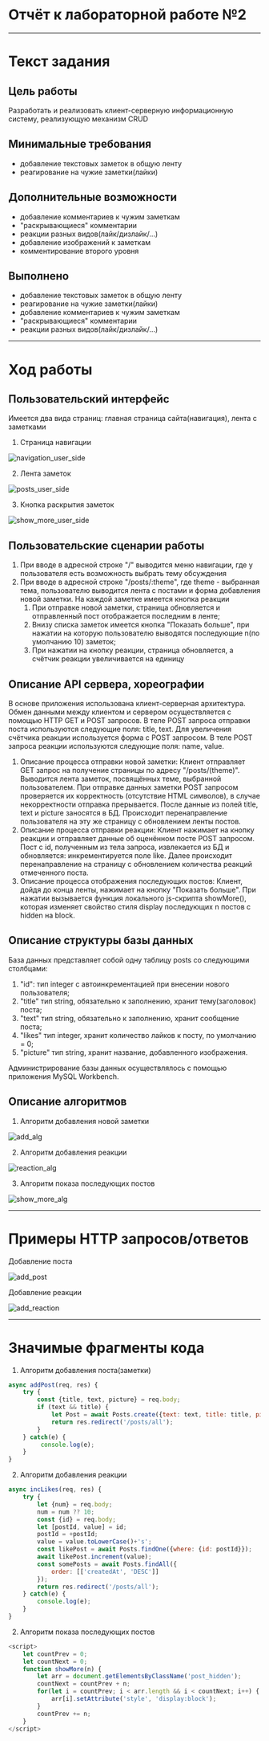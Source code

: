 # Отчёт к лабораторной работе №2
----
# Текст задания
## Цель работы
Разработать и реализовать клиент-серверную информационную систему, реализующую механизм CRUD
## Минимальные требования
- добавление текстовых заметок в общую ленту
- реагирование на чужие заметки(лайки) 
## Дополнительные возможности
- добавление комментариев к чужим заметкам
- "раскрывающиеся" комментарии
- реакции разных видов(лайк/дизлайк/...)
- добавление изображений к заметкам
 - комментирование второго уровня
 ## Выполнено
 - добавление текстовых заметок в общую ленту
- реагирование на чужие заметки(лайки)
- добавление комментариев к чужим заметкам
- "раскрывающиеся" комментарии
- реакции разных видов(лайк/дизлайк/...)

 ----
# Ход работы
## Пользовательский интерфейс
Имеется два вида страниц: главная страница сайта(навигация), лента с заметками
1. Страница навигации

![navigation_user_side](pictures/navigation_user_side.png)

2. Лента заметок

![posts_user_side](pictures/posts_user_side.png)

3. Кнопка раскрытия заметок

![show_more_user_side](pictures/show_more_user_side.png)

## Пользовательские сценарии работы
1. При вводе в адресной строке "/" выводится меню навигации, где у пользователя есть возможность выбрать тему обсуждения 
2. При вводе в адресной строке "/posts/:theme", где theme - выбранная тема, пользователю выводится лента с постами и форма добавления новой заметки. На каждой заметке имеется кнопка реакции
    1. При отправке новой заметки, страница обновляется и отправленный пост отображается последним в ленте;
    2. Внизу списка заметок имеется кнопка "Показать больше", при нажатии на которую пользователю выводятся последующие n(по умолчанию 10) заметок;
    3. При нажатии на кнопку реакции, страница обновляется, а счётчик реакции увеличивается на единицу

## Описание API сервера, хореографии
В основе приложения использована клиент-серверная архитектура. Обмен данными между клиентом и сервером осуществляется с помощью HTTP GET и POST запросов. В теле POST запроса отправки поста используются следующие поля: title, text. Для увеличения счётчика реакции используется форма с POST запросом. В теле POST запроса реакции используются следующие поля: name, value. 
1. Описание процесса отправки новой заметки: Клиент отправляет GET запрос на получение страницы по адресу "/posts/(theme)". Выводится лента заметок, посвящённых теме, выбранной пользователем. При отправке данных заметки POST запросом проверяется их корректность (отсутствие HTML символов), в случае некорректности отправка прерывается. После данные из полей title, text и picture заносятся в БД. Происходит перенаправление пользователя на эту же страницу с обновлением ленты постов.
2. Описание процесса отправки реакции: Клиент нажимает на кнопку реакции и отправляет данные об оценённом посте POST запросом. Пост с id, полученным из тела запроса, извлекается из БД и обновляется: инкрементируется поле like. Далее происходит перенаправление на страницу с обновлением количества реакций отмеченного поста.  
3. Описание процесса отображения последующих постов: Клиент, дойдя до конца ленты, нажимает на кнопку "Показать больше". При нажатии вызывается функция локального js-скрипта showMore(), которая изменяет свойство стиля display последующих n постов c hidden на block.
## Описание структуры базы данных
База данных представляет собой одну таблицу posts со следующими столбцами:
1. "id": тип integer с автоинкрементацией при внесении нового пользователя;
2. "title" тип string, обязательно к заполнению, хранит тему(заголовок) поста;
3. "text" тип string, обязательно к заполнению, хранит сообщение поста;
4. "likes" тип integer, хранит количество лайков к посту, по умолчанию = 0;
5. "picture" тип string, хранит название, добавленного изображения.

Администрирование базы данных осуществлялось с помощью приложения MySQL Workbench.
## Описание алгоритмов
1. Алгоритм добавления новой заметки

![add_alg](pictures/add_alg.png)

2. Алгоритм добавления реакции

![reaction_alg](pictures/reaction_alg.png)

3. Алгоритм показа последующих постов

![show_more_alg](pictures/show_more_alg.png)


----
# Примеры HTTP запросов/ответов
Добавление поста

![add_post](pictures/add_post_scen.png)

Добавление реакции

![add_reaction](pictures/add_reaction_scen.png)


----
# Значимые фрагменты кода
1. Алгоритм добавления поста(заметки)
```javascript
async addPost(req, res) {
    try {
        const {title, text, picture} = req.body;
        if (text && title) {
            let Post = await Posts.create({text: text, title: title, picture: picture});
            return res.redirect('/posts/all');
        }
    } catch(e) {
         console.log(e);
    }
}
```
2. Алгоритм добавления реакции
```javascript
async incLikes(req, res) {
    try {
        let {num} = req.body;
        num = num ?? 10;
        const {id} = req.body;
        let [postId, value] = id;
        postId = +postId;
        value = value.toLowerCase()+'s';
        const likePost = await Posts.findOne({where: {id: postId}});
        await likePost.increment(value);
        const somePosts = await Posts.findAll({
            order: [['createdAt', 'DESC']]
        });
        return res.redirect('/posts/all');
    } catch(e) {
        console.log(e);
    }
}
```
2. Алгоритм показа последующих постов
```javascript
<script>
    let countPrev = 0;
    let countNext = 0;
    function showMore(n) {
        let arr = document.getElementsByClassName('post_hidden');
        countNext = countPrev + n;
        for(let i = countPrev; i < arr.length && i < countNext; i++) {
            arr[i].setAttribute('style', 'display:block');
        }
        countPrev += n;
    }
</script>
```   